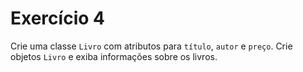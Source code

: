 # Exercício 4
<p>Crie uma classe <code>Livro</code> com atributos para <code>título</code>, <code>autor</code> e <code>preço</code>. Crie objetos <code>Livro</code> e exiba informações sobre os livros.</p>
